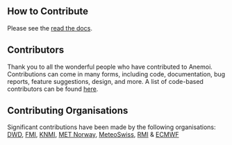 ## How to Contribute

Please see the [read the docs](https://anemoi.readthedocs.io/en/latest/dev/contributing.html).


## Contributors

Thank you to all the wonderful people who have contributed to Anemoi. Contributions can come in many forms, including code, documentation, bug reports, feature suggestions, design, and more. A list of code-based contributors can be found [here](https://github.com/ecmwf/anemoi-transform/graphs/contributors).


## Contributing Organisations

Significant contributions have been made by the following organisations: [DWD](https://www.dwd.de/), [FMI](https://www.ilmatieteenlaitos.fi/), [KNMI](https://www.knmi.nl), [MET Norway](https://www.met.no/), [MeteoSwiss](https://www.meteoswiss.admin.ch/), [RMI](https://www.meteo.be/) & [ECMWF](https://www.ecmwf.int/)
